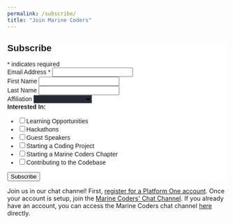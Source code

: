 ```yaml
---
permalink: /subscribe/
title: "Join Marine Coders"
---
```

<!-- Begin Mailchimp Signup Form -->
<link href="//cdn-images.mailchimp.com/embedcode/classic-10_7.css" rel="stylesheet" type="text/css">
<style type="text/css">
	#mc_embed_signup{background:#fff; clear:left; font:14px Helvetica,Arial,sans-serif; }
	/* Add your own Mailchimp form style overrides in your site stylesheet or in this style block.
	   We recommend moving this block and the preceding CSS link to the HEAD of your HTML file. */
</style>
<div id="mc_embed_signup">
<form action="https://afwerx.us2.list-manage.com/subscribe/post?u=8dbe487c747e7bf1cfe0f9a2c&amp;id=ebe078e77d" method="post" id="mc-embedded-subscribe-form" name="mc-embedded-subscribe-form" class="validate" target="_blank" novalidate>
    <div id="mc_embed_signup_scroll">
	<h2>Subscribe</h2>
<div class="indicates-required"><span class="asterisk">*</span> indicates required</div>
<div class="mc-field-group">
	<label for="mce-EMAIL">Email Address  <span class="asterisk">*</span>
</label>
	<input type="email" value="" name="EMAIL" class="required email" id="mce-EMAIL">
</div>
<div class="mc-field-group">
	<label for="mce-FNAME">First Name </label>
	<input type="text" value="" name="FNAME" class="" id="mce-FNAME">
</div>
<div class="mc-field-group">
	<label for="mce-LNAME">Last Name </label>
	<input type="text" value="" name="LNAME" class="" id="mce-LNAME">
</div>
<div class="mc-field-group">
	<label for="mce-MMERGE3">Affiliation </label>
	<select style="background-color:#252A34" name="MMERGE3" class="" id="mce-MMERGE3">
	<option value=""></option>
	<option value="Active Duty Marine">Active Duty Marine</option>
<option value="Reserve Marine">Reserve Marine</option>
<option value="U.S. Citizen">U.S. Citizen</option>
<option value="Other">Other</option>
	</select>
</div>
<div class="mc-field-group input-group">
    <strong>Interested In: </strong>
    <ul><li><input type="checkbox" value="1" name="group[83940][1]" id="mce-group[83940]-83940-0"><label for="mce-group[83940]-83940-0">Learning Opportunities</label></li>
<li><input type="checkbox" value="2" name="group[83940][2]" id="mce-group[83940]-83940-1"><label for="mce-group[83940]-83940-1">Hackathons</label></li>
<li><input type="checkbox" value="4" name="group[83940][4]" id="mce-group[83940]-83940-2"><label for="mce-group[83940]-83940-2">Guest Speakers</label></li>
<li><input type="checkbox" value="8" name="group[83940][8]" id="mce-group[83940]-83940-3"><label for="mce-group[83940]-83940-3">Starting a Coding Project</label></li>
<li><input type="checkbox" value="16" name="group[83940][16]" id="mce-group[83940]-83940-4"><label for="mce-group[83940]-83940-4">Starting a Marine Coders Chapter</label></li>
<li><input type="checkbox" value="32" name="group[83940][32]" id="mce-group[83940]-83940-5"><label for="mce-group[83940]-83940-5">Contributing to the Codebase</label></li>
</ul>
</div>
	<div id="mce-responses" class="clear">
		<div class="response" id="mce-error-response" style="display:none"></div>
		<div class="response" id="mce-success-response" style="display:none"></div>
	</div>    <!-- real people should not fill this in and expect good things - do not remove this or risk form bot signups-->
    <div style="position: absolute; left: -5000px;" aria-hidden="true"><input type="text" name="b_8dbe487c747e7bf1cfe0f9a2c_ebe078e77d" tabindex="-1" value=""></div>
    <div class="clear"><input type="submit" value="Subscribe" name="subscribe" id="mc-embedded-subscribe" class="button"></div>
    </div>
</form>
</div>
<script type='text/javascript' src='//s3.amazonaws.com/downloads.mailchimp.com/js/mc-validate.js'></script><script type='text/javascript'>(function($) {window.fnames = new Array(); window.ftypes = new Array();fnames[0]='EMAIL';ftypes[0]='email';fnames[1]='FNAME';ftypes[1]='text';fnames[2]='LNAME';ftypes[2]='text';fnames[3]='MMERGE3';ftypes[3]='dropdown';}(jQuery));var $mcj = jQuery.noConflict(true);</script>
<!--End mc_embed_signup-->

Join us in our chat channel!  First, [register for a Platform One account](https://login.dsop.io).  Once your account is setup, join the [Marine Coders' Chat Channel](https://chat.il2.dsop.io/signup_user_complete/?id=p65oraj9b3ysjgbxac7o7bn6fr).  If you already have an account, you can access the Marine Coders chat channel [here](https://chat.il2.dsop.io/signup_user_complete/?id=p65oraj9b3ysjgbxac7o7bn6fr) directly.
